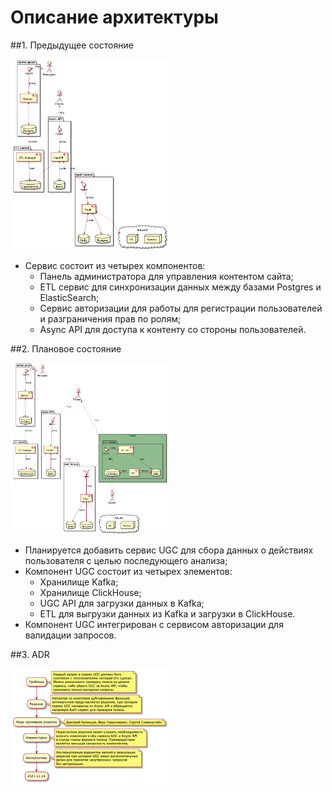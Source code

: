 # Описание архитектуры

##1. Предыдущее состояние

<img src="asis.png" width="50%" height="50%">

 - Сервис состоит из четырех компонентов:
    - Панель администратора для управления контентом сайта;
    - ETL сервис для синхронизации данных между базами Postgres и ElasticSearch;
    - Сервис авторизации для работы для регистрации пользователей и разграничения прав по ролям;
    - Async API для доступа к контенту со стороны пользователей.

##2. Плановое состояние

<img src="tobe.png" width="50%" height="50%">

- Планируется добавить сервис UGC для сбора данных о действиях пользователя с целью последующего анализа;
 - Компонент UGC состоит из четырех элементов:
    - Хранилище Kafka;
    - Хранилище ClickHouse;
    - UGC API для загрузки данных в Kafka;
    - ETL для выгрузки данных из Kafka и загрузки в ClickHouse.
 - Компонент UGC интегрирован с сервисом авторизации для валидации запросов.

##3. ADR

<img src="adr.png" width="50%" height="50%">
